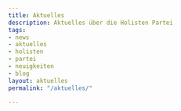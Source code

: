 ```yaml
---
title: Aktuelles
description: Aktuelles über die Holisten Partei
tags:
- news
- aktuelles
- holisten
- partei
- neuigkeiten
- blog
layout: aktuelles
permalink: "/aktuelles/"

---
```

